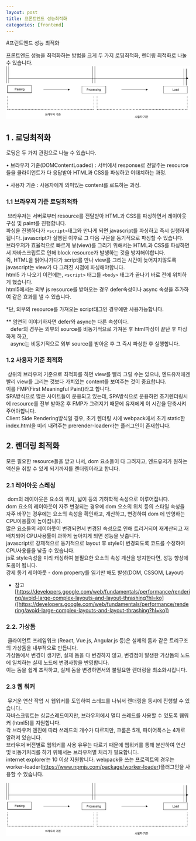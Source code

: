 ```yaml
---
layout: post
title: 프론트엔드 성능최적화
categories: [frontend]
---
```


#프런트엔드 성능 최적화

프론트엔드 성능을 최적화하는 방법을 크게 두 가지 로딩최적화, 렌더링 최적화로 나눌 수 있습니다.
![로딩최적화](/images/loading.png)

## 1 . 로딩최적화
  로딩은 두 가지 관점으로 나눌 수 있습니다.  
  
  • 브라우저 기준(DOMContentLoaded) : 서버에서 response로 전달주는 resource들을 클라이언트가 다 응답받아 HTML과 CSS를 파싱하고 어태치하는 과정. 

  • 사용자 기준 : 사용자에게 의미있는 content를 로드하는 과정. 

### 1.1 브라우저 기준 로딩최적화
 &nbsp;브라우저는 서버로부터 resource를 전달받아 HTML과 CSS를 파싱하면서 레이아웃 구성 및 paint를 진행합니다.      
 파싱을 진행하다가 `<script>`태그와 만나게 되면 javascript를 파싱하고 즉시 실행하게 됩니다.  javascript가 실행된 이후로 그 다음 구문을 동기적으로 파싱할 수 있습니다.   
 브라우저가 효율적으로 빠르게 뷰(view)를 그리기 위해서는 HTML과 CSS를 파싱하면서 자바스크립트로 인해 block resource가 발생하는 것을 방지해야합니다.  
 즉, HTML을 읽어나가다가 script를 만나 view를 그리는 시간이 늦어지지않도록 javascript는 view가 다 그려진 시점에 파싱해야합니다.   
 html5 가 나오기 이전에는, `<script>` 태그를 `<body>` 태그가 끝나기 바로 전에 위치하게 했습니다.  
 html5에서는 외부 js resource를 받아오는 경우 defer속성이나 async 속성을 추가하여 같은 효과를 낼 수 있습니다.
  
 *단, 외부의 resource를 가져오는 script태그인 경우에만 사용가능합니다.  

 ** 엄연히 이야기하자면 defer와 async는 다른 속성이다.  
 &nbsp;&nbsp;&nbsp;defer의 경우는 외부의 source를 비동기적으로 가져온 후 html파싱이 끝난 후 파싱하게 하고,  
 &nbsp;&nbsp;&nbsp;async는 비동기적으로 외부 source를 받아온 후 그 즉시 파싱한 후 실행합니다.
 
### 1.2  사용자 기준 최적화 

 &nbsp;상위의 브라우저 기준으로 최적화를 하면 view를 빨리 그릴 수는 있으나, 엔드유저에겐 빨리 view를 그리는 것보다 가치있는 content를 보여주는 것이 중요합니다.  
 이를 FMP(First Meaningful Paint)라고 합니다.  
 SPA방식으로 많은 사이트들이 운용되고 있는데, SPA방식으로 운용하면 초기렌더링시에 resource를 전부 받아온 후 FMP가 그려지기 때문에 유저에게 이 시간을 단축시켜주어야합니다.   
 Client Side Rendering방식일 경우, 초기 렌더링 시에 webpack에서 초기 static한 index.html을 미리 내려주는 prerender-loader라는 플러그인이 존재합니다.  

## 2. 렌더링 최적화 
모든 필요한 resource들을 받고 나서, dom 요소들이 다 그려지고, 엔드유저가 원하는 액션을 취할 수 있게 되기까지를 렌더링이라고 합니다. 

### 2.1 레이아웃 스레싱

 &nbsp;dom의 레이아웃은 요소의 위치, 넓이 등의 기하학적 속성으로 이루어집니다.  
 dom 요소의 레이아웃이 자주 변경되는 경우에 dom 요소의 위치 등의 스타일 속성을 자주 바꾸는 경우에는 요소의 속성을 확인하고, 계산하고, 변경하여 dom 에 반영하는 CPU이용률이 높아집니다.  
 많은 요소들의 레이아웃이 변경되면서 변경된 속성으로 인해 트리거되어 재계산되고 재배치되어 CPU사용률이 과하게 높아지게 되면 성능을 낮춥니다.  
 javascript로 강제적으로 동기적으로 layout 후 style이 변경되도록 코드를 수정하여 CPU사용률을 낮출 수 있습니다.  
 js로 style속성을 미리 캐싱하여 불필요한 요소의 속성 계산을 방지한다면, 성능 향상에 도움이 됩니다.  
 강제 동기 레이아웃 - dom property를 읽기만 해도 발생(DOM, CSSOM, Layout)  
- 참고[https://developers.google.com/web/fundamentals/performance/rendering/avoid-large-complex-layouts-and-layout-thrashing?hl=ko]([https://developers.google.com/web/fundamentals/performance/rendering/avoid-large-complex-layouts-and-layout-thrashing?hl=ko])

### 2.2. 가상돔
 &nbsp;클라이언트 프레임워크 (React, Vue.js, Angular.js 등)은 실제의 돔과 같은 트리구조의 가상돔을 내부적으로 만듭니다.  
 가상돔에서 변경이 생기면, 실제 돔을 다 변경하지 않고,  변경점이 발생한 가상돔의 노드에 일치하는 실제 노드에 변경사항을 반영합니다.   
 이는 돔을 쉽게 조작하고, 실제 돔을 변경하면서의 불필요한 렌더링을 최소화시킵니다. 

### 2.3  웹 워커 
&nbsp;무거운 연산 작업 시 웹워커를 도입하여 스레드를 나눠서 렌더링을 동시에 진행할 수 있습니다.  
자바스크립트는 싱글스레드이지만, 브라우저에서 멀티 쓰레드를 사용할 수 있도록 웹워커 (html5)를 지원합니다.  
각 브라우저 엔진에 따라 쓰레드의 개수가 다르지만, 크롬은 5개, 파이어폭스는 4개로 알려져 있습니다.  
브라우저 버전별로 웹워커를 사용 유무는 다르기 때문에 웹워커를 통해 분산하여 연산 및 비동기처리를 하기 위해서는 브라우저별 처리가 필요합니다.  
internet explorer는 10 이상 지원합니다. webpack을 쓰는 프로젝트의 경우는 worker-loader(https://www.npmjs.com/package/worker-loader)플러그인을 사용할 수 있습니다.   

![크롬/파이어폭스 웹워커](/images/loading.png)





